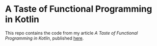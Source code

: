 A Taste of Functional Programming in Kotlin
===========================================

This repo contains the code from my article _A Taste of Functional Programming in Kotlin_, published [here]().
